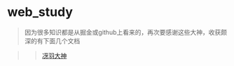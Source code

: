 # web_study

>因为很多知识都是从掘金或github上看来的，再次要感谢这些大神，收获颇深的有下面几个文档

>>[冴羽大神](https://github.com/mqyqingfeng/Blog)
